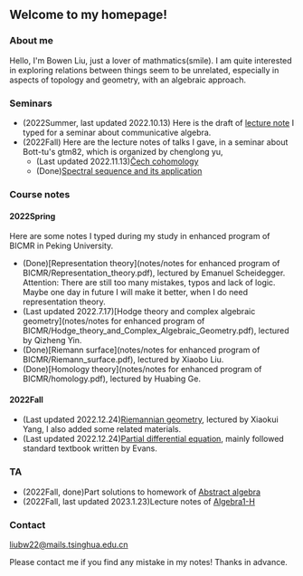 ## Welcome to my homepage!

### About me
Hello, I'm Bowen Liu, just a lover of mathmatics(smile). I am quite interested in exploring relations between things seem to be unrelated, especially in aspects of topology and geometry, with an algebraic approach. 


### Seminars

* (2022Summer, last updated 2022.10.13) Here is the draft of [lecture note](notes/2022Summer/note_for_atiyah's_CA.pdf) I typed for a seminar about communicative algebra.
* (2022Fall) Here are the lecture notes of talks I gave, in a seminar about Bott-tu's gtm82, which is organized by chenglong yu,
   - (Last updated 2022.11.13)[Čech cohomology](notes/2022Fall/Cech_cohomology.pdf)
   - (Done)[Spectral sequence and its application](notes/2022Fall/Spectral_sequence.pdf)


### Course notes

#### 2022Spring

Here are some notes I typed during my study in enhanced program of BICMR in Peking University. 
* (Done)[Representation theory](notes/notes for enhanced program of BICMR/Representation_theory.pdf), lectured by Emanuel Scheidegger. Attention: There are still too many mistakes, typos and lack of logic. Maybe one day in future I will make it better, when I do need representation theory. 
* (Last updated 2022.7.17)[Hodge theory and complex algebraic geometry](notes/notes for enhanced program of BICMR/Hodge_theory_and_Complex_Algebraic_Geometry.pdf), lectured by Qizheng Yin.
* (Done)[Riemann surface](notes/notes for enhanced program of BICMR/Riemann_surface.pdf), lectured by Xiaobo Liu.
* (Done)[Homology theory](notes/notes for enhanced program of BICMR/homology.pdf), lectured by Huabing Ge.


#### 2022Fall
* (Last updated 2022.12.24)[Riemannian geometry](notes/2022Fall/Riemannian_geo.pdf), lectured by Xiaokui Yang, I also added some related materials.
* (Last updated 2022.12.24)[Partial differential equation](notes/2022Fall/pde.pdf), mainly followed standard textbook written by Evans.

### TA

* (2022Fall, done)Part solutions to homework of [Abstract algebra](notes/2022Fall/Sol_to_abstract_algebra.pdf)
* (2022Fall, last updated 2023.1.23)Lecture notes of [Algebra1-H](notes/2022Fall/Algebra1-H.pdf)

### Contact
liubw22@mails.tsinghua.edu.cn

Please contact me if you find any mistake in my notes! Thanks in advance.

